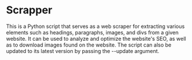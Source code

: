 # Scrapper

This is a Python script that serves as a web scraper for extracting various elements such as headings, paragraphs, images, and divs from a given website. It can be used to analyze and optimize the website's SEO, as well as to download images found on the website. The script can also be updated to its latest version by passing the --update argument.
